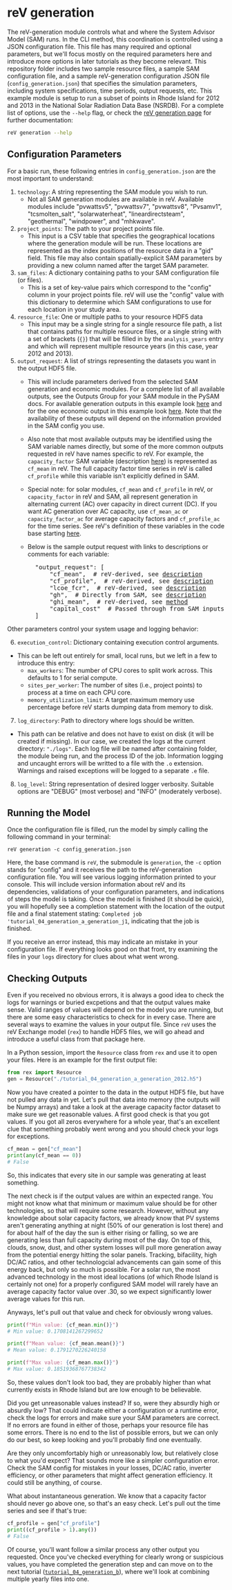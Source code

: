 reV generation
===========================

The reV-generation module controls what and where the System Advisor Model (SAM) runs. In the CLI method, this coordination is controlled using a JSON configuration file. This file has many required and optional parameters, but we'll focus mostly on the required parameters here and introduce more options in later tutorials as they become relevant. This repository folder includes two sample resource files, a sample SAM configuration file, and a sample reV-generation configuration JSON file (`config_generation.json`) that specifies the simulation parameters, including system specifications, time periods, output requests, etc. This example module is setup to run a subset of points in Rhode Island for 2012 and 2013 in the National Solar Radiation Data Base (NSRDB). For a complete list of options, use the `--help` flag, or check the [reV generation page](https://nrel.github.io/reV/_cli/reV%20generation.html) for further documentation: 

```bash
reV generation --help
```
## Configuration Parameters
For a basic run, these following entries in `config_generation.json` are the most important to understand: 

1) `technology`: A string representing the SAM module you wish to run.
    - Not all SAM generation modules are available in reV. Available modules include "pvwattsv5", "pvwattsv7", "pvwattsv8", "Pvsamv1", "tcsmolten_salt", "solarwaterheat", "lineardirectsteam", "geothermal", "windpower", and "mhkwave".
2) `project_points`: The path to your project points file. 
    - This input is a CSV table that specifies the geographical locations where the generation module will be run. These locations are represented as the index positions of the resource data in a "gid" field. This file may also contain spatially-explicit SAM parameters by providing a new column named after the target SAM parameter.
3) `sam_files`: A dictionary containing paths to your SAM configuration file (or files). 
    - This is a set of key-value pairs which correspond to the "config" column in your project points file. reV will use the "config" value with this dictionary to determine which SAM configurations to use for each location in your study area.
4) `resource_file`: One or multiple paths to your resource HDF5 data 
    - This input may be a single string for a single resource file path, a list that contains paths for multiple resource files, or a single string with a set of brackets (`{}`) that will be filled in by the `analysis_years` entry and which will represent multiple resource years (in this case, year 2012 and 2013).
5) `output_request`: A list of strings representing the datasets you want in the output HDF5 file.
    - This will include parameters derived from the selected SAM generation and economic modules. For a complete list of all available outputs, see the Outputs Group for your SAM module in the PySAM docs. For available generation outputs in this example look [here](https://nrel-pysam.readthedocs.io/en/latest/modules/Pvwattsv8.html#outputs-group) and for the one economic output in this example look [here](https://nrel-pysam.readthedocs.io/en/latest/modules/Lcoefcr.html#outputs-group). Note that the availability of these outputs will depend on the information provided in the SAM config you use. 
    - Also note that most available outputs may be identified using the SAM variable names directly, but some of the more common outputs requested in reV have names specific to reV. For example, the `capacity_factor` SAM variable (description [here](https://nrel-pysam.readthedocs.io/en/latest/modules/Pvwattsv8.html#PySAM.Pvwattsv8.Pvwattsv8.Outputs.capacity_factor)) is represented as `cf_mean` in reV. The full capacity factor time series in reV is called `cf_profile` while this variable isn't explicitly defined in SAM.
    - Special note: for solar modules, `cf_mean` and `cf_profile` in reV, or `capacity_factor` in reV and SAM, all represent generation in alternating current (AC) over capacity in direct current (DC). If you want AC generation over AC capacity, use `cf_mean_ac` or `capacity_factor_ac` for average capacity factors and `cf_profile_ac` for the time series. See reV's definition of these variables in the code base starting [here](https://github.com/NREL/reV/blob/0f71e9e97cc320a085c519819750f3a5a6889f5f/reV/SAM/generation.py#L1103).
    - Below is the sample output request with links to descriptions or comments for each variable:
    
        <pre>
        "output_request": [
            "cf_mean",  # reV-derived, see <a href="https://nrel.github.io/reV/_autosummary/reV.SAM.generation.PvWattsv8.html#reV.SAM.generation.PvWattsv8.cf_mean">description</a>
            "cf_profile",  # reV-derived, see <a href="https://nrel.github.io/reV/_autosummary/reV.SAM.generation.PvWattsv8.html#reV.SAM.generation.PvWattsv8.cf_profile">description</a>
            "lcoe_fcr",  # reV-derived, see <a href="https://nrel.github.io/reV/_autosummary/reV.SAM.econ.LCOE.html#reV.SAM.econ.LCOE.lcoe_fcr">description</a>
            "gh",  # Directly from SAM, see <a href="https://nrel-pysam.readthedocs.io/en/latest/modules/Pvwattsv8.html#PySAM.Pvwattsv8.Pvwattsv8.Outputs.gh">description</a>
            "ghi_mean",  # reV-derived, see <a href="https://github.com/NREL/reV/blob/0f71e9e97cc320a085c519819750f3a5a6889f5f/reV/SAM/generation.py#L161">method</a>
            "capital_cost"  # Passed through from SAM inputs, see <a href="https://nrel-pysam.readthedocs.io/en/latest/modules/Pvwattsv8.html#PySAM.Pvwattsv8.Pvwattsv8.Outputs.gh">description</a>
        ]</pre>

Other parameters control your system usage and logging behavior:

6) `execution_control`: Dictionary containing execution control arguments.
- This can be left out entirely for small, local runs, but we left in a few to introduce this entry:
    - `max_workers`: The number of CPU cores to split work across. This defaults to 1 for serial compute.
    - `sites_per_worker`: The number of sites (i.e., project points) to process at a time on each CPU core.
    - `memory_utilization_limit`: A target maximum memory use percentage before reV starts dumping data from memory to disk.

7) `log_directory`: Path to directory where logs should be written.
-  This path can be relative and does not have to exist on disk (it will be created if missing). In our case, we created the logs at the current directory: `"./logs"`. Each log file will be named after containing folder, the module being run, and the process ID of the job. Information logging and uncaught errors will be writted to a file with the `.o` extension. Warnings and raised exceptions will be logged to a separate `.e` file.
8) `log_level`: String representation of desired logger verbosity. Suitable options are "DEBUG" (most verbose) and "INFO" (moderately verbose). 

## Running the Model
Once the configuration file is filled, run the model by simply calling the following command in your terminal:

```console
reV generation -c config_generation.json
```

Here, the base command is `reV`, the submodule is `generation`, the `-c` option stands for "config" and it receives the path to the reV-generation configuration file. You will see various logging information printed to your console. This will include version information about reV and its dependencies, validations of your configuration parameters, and indications of steps the model is taking. Once the model is finished (it should be quick), you will hopefully see a completion statement with the location of the output file and a final statement stating: `Completed job 'tutorial_04_generation_a_generation_j1`, indicating that the job is finished.

If you receive an error instead, this may indicate an mistake in your configuration file. If everything looks good on that front, try examining the files in your `logs` directory for clues about what went wrong.

## Checking Outputs
Even if you received no obvious errors, it is always a good idea to check the logs for warnings or buried excpetions and that the output values make sense. Valid ranges of values will depend on the model you are running, but there are some easy characteristics to check for in every case. There are several ways to examine the values in your output file. Since `reV` uses the reV Exchange model (`rex`) to handle HDF5 files, we will go ahead and introduce a useful class from that package here.

In a Python session, import the `Resource` class from `rex` and use it to open your files. Here is an example for the first output file:

```python
from rex import Resource
gen = Resource("./tutorial_04_generation_a_generation_2012.h5")
```

Now you have created a pointer to the data in the output HDF5 file, but have not pulled any data in yet. Let's pull that data into memory (the outputs will be Numpy arrays) and take a look at the average capacity factor dataset to make sure we get reasonable values. A first good check is that you got values. If you got all zeros everywhere for a whole year, that's an excellent clue that something probably went wrong and you should check your logs for exceptions. 

```python
cf_mean = gen["cf_mean"]
print(any(cf_mean == 0))
# False
```

So, this indicates that every site in our sample was generating at least something.

The next check is if the output values are within an expected range. You might not know what that minimum or maximum value should be for other technologies, so that will require some research. However, without any knowledge about solar capacity factors, we already know that PV systems aren't generating anything at night (50% of our generation is lost there) and for about half of the day the sun is either rising or falling, so we are generating less than full capacity during most of the day. On top of this, clouds, snow, dust, and other system losses will pull more generation away from the potential energy hitting the solar panels. Tracking, bifacility, high DC/AC ratios, and other technologcial advancements can gain some of this energy back, but only so much is possible. For a solar run, the most advanced technology in the most ideal locations (of which Rhode Island is certainly not one) for a properly configured SAM model will rarely have an average capacity factor value over .30, so we expect significantly lower average values for this run. 

Anyways, let's pull out that value and check for obviously wrong values.

```python
print(f"Min value: {cf_mean.min()}")
# Min value: 0.1708141267299652

print(f"Mean value: {cf_mean.mean()}")
# Mean value: 0.1791270226240158

print(f"Max value: {cf_mean.max()}")
# Max value: 0.18519368767738342
```

So, these values don't look too bad, they are probably higher than what currently exists in Rhode Island but are low enough to be believable.

Did you get unreasonable values instead? If so, were they absurdly high or absurdly low? That could indicate either a configuration or a runtime error, check the logs for errors and make sure your SAM parameters are correct. If no errors are found in either of those, perhaps your resource file has some errors. There is no end to the list of possible errors, but we can only do our best, so keep looking and you'll probably find one eventually.

Are they only uncomfortably high or unreasonably low, but relatively close to what you'd expect? That sounds more like a simpler configuration error. Check the SAM config for mistakes in your losses, DC/AC ratio, inverter efficiency, or other parameters that might affect generation efficiency. It could still be anything, of course.

What about instantaneous generation. We know that a capacity factor should never go above one, so that's an easy check. Let's pull out the time series and see if that's true:

```python
cf_profile = gen["cf_profile"]
print((cf_profile > 1).any())
# False
```

Of course, you'll want follow a similar process any other output you requested. Once you've checked everything for clearly wrong or suspicious values, you have completed the generation step and can move on to the next tutorial ([`tutorial_04_generation_b`](https://github.com/NREL/reV-tutorial/tree/master/tutorial_04_generation_b)), where we'll look at combining multiple yearly files into one.
